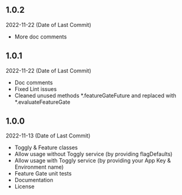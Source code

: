 ## 1.0.2

2022-11-22 (Date of Last Commit)

* More doc comments

## 1.0.1

2022-11-22 (Date of Last Commit)

* Doc comments
* Fixed Lint issues
* Cleaned unused methods *.featureGateFuture and replaced with *.evaluateFeatureGate

## 1.0.0

2022-11-13 (Date of Last Commit)

* Toggly & Feature classes
* Allow usage without Toggly service (by providing flagDefaults)
* Allow usage with Toggly service (by providing your App Key & Environment name)
* Feature Gate unit tests
* Documentation
* License



